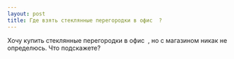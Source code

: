 ```yaml
---
layout: post 
title: Где взять стеклянные перегородки в офис ‌ ‌? 
--- 
```

Хочу купить стеклянные перегородки в офис ‌ ‌, но с магазином никак не определюсь. Что подскажете?